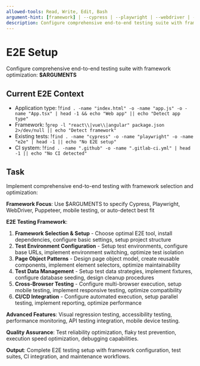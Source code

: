 ```yaml
---
allowed-tools: Read, Write, Edit, Bash
argument-hint: [framework] | --cypress | --playwright | --webdriver | --puppeteer | --mobile
description: Configure comprehensive end-to-end testing suite with framework selection and CI integration
---
```


# E2E Setup

Configure comprehensive end-to-end testing suite with framework optimization: **$ARGUMENTS**

## Current E2E Context

- Application type: !`find . -name "index.html" -o -name "app.js" -o -name "App.tsx" | head -1 && echo "Web app" || echo "Detect app type"`
- Framework: !`grep -l "react\\|vue\\|angular" package.json 2>/dev/null || echo "Detect framework"`
- Existing tests: !`find . -name "cypress" -o -name "playwright" -o -name "e2e" | head -1 || echo "No E2E setup"`
- CI system: !`find . -name ".github" -o -name ".gitlab-ci.yml" | head -1 || echo "No CI detected"`

## Task

Implement comprehensive end-to-end testing with framework selection and optimization:

**Framework Focus**: Use $ARGUMENTS to specify Cypress, Playwright, WebDriver, Puppeteer, mobile testing, or auto-detect best fit

**E2E Testing Framework**:

1. **Framework Selection & Setup** - Choose optimal E2E tool, install dependencies, configure basic settings, setup project structure
2. **Test Environment Configuration** - Setup test environments, configure base URLs, implement environment switching, optimize test isolation
3. **Page Object Patterns** - Design page object model, create reusable components, implement element selectors, optimize maintainability
4. **Test Data Management** - Setup test data strategies, implement fixtures, configure database seeding, design cleanup procedures
5. **Cross-Browser Testing** - Configure multi-browser execution, setup mobile testing, implement responsive testing, optimize compatibility
6. **CI/CD Integration** - Configure automated execution, setup parallel testing, implement reporting, optimize performance

**Advanced Features**: Visual regression testing, accessibility testing, performance monitoring, API testing integration, mobile device testing.

**Quality Assurance**: Test reliability optimization, flaky test prevention, execution speed optimization, debugging capabilities.

**Output**: Complete E2E testing setup with framework configuration, test suites, CI integration, and maintenance workflows.
